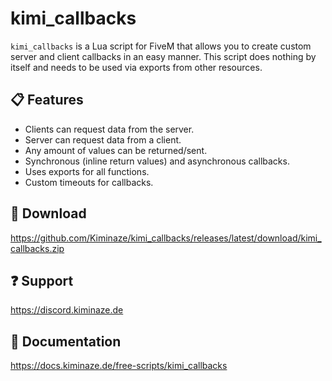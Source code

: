 ﻿
# kimi_callbacks

`kimi_callbacks` is a Lua script for FiveM that allows you to create custom server and client 
callbacks in an easy manner. This script does nothing by itself and needs to be used via exports 
from other resources.


## 📋 Features

- Clients can request data from the server.
- Server can request data from a client.
- Any amount of values can be returned/sent.
- Synchronous (inline return values) and asynchronous callbacks.
- Uses exports for all functions.
- Custom timeouts for callbacks.


## 💾 Download

https://github.com/Kiminaze/kimi_callbacks/releases/latest/download/kimi_callbacks.zip


## ❓ Support

https://discord.kiminaze.de


## 📖 Documentation

https://docs.kiminaze.de/free-scripts/kimi_callbacks
